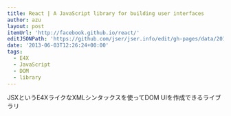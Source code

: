 ```yaml
---
title: React | A JavaScript library for building user interfaces
author: azu
layout: post
itemUrl: 'http://facebook.github.io/react/'
editJSONPath: 'https://github.com/jser/jser.info/edit/gh-pages/data/2013/06/index.json'
date: '2013-06-03T12:26:24+00:00'
tags:
  - E4X
  - JavaScript
  - DOM
  - library
---
```

JSXというE4XライクなXMLシンタックスを使ってDOM UIを作成できるライブラリ

